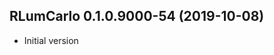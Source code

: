 




<!-- NEWS.md was auto-generated by NEWS.Rmd. Please DO NOT edit by hand!-->

## RLumCarlo 0.1.0.9000-54 (2019-10-08)

  - Initial version
